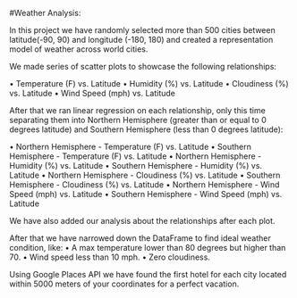#Weather Analysis:

In this project we have randomly selected more than 500 cities between latitude(-90, 90) and longitude (-180, 180) and created a representation model of weather across world cities.

We made series of scatter plots to showcase the following relationships:

•	Temperature (F) vs. Latitude
•	Humidity (%) vs. Latitude
•	Cloudiness (%) vs. Latitude
•	Wind Speed (mph) vs. Latitude

After that we ran linear regression on each relationship, only this time separating them into Northern Hemisphere (greater than or equal to 0 degrees latitude) and Southern Hemisphere (less than 0 degrees latitude):

•	Northern Hemisphere - Temperature (F) vs. Latitude
•	Southern Hemisphere - Temperature (F) vs. Latitude
•	Northern Hemisphere - Humidity (%) vs. Latitude
•	Southern Hemisphere - Humidity (%) vs. Latitude
•	Northern Hemisphere - Cloudiness (%) vs. Latitude
•	Southern Hemisphere - Cloudiness (%) vs. Latitude
•	Northern Hemisphere - Wind Speed (mph) vs. Latitude
•	Southern Hemisphere - Wind Speed (mph) vs. Latitude

We have also added our analysis about the relationships after each plot.

After that we have narrowed down the DataFrame to find ideal weather condition, like:
•	A max temperature lower than 80 degrees but higher than 70.
•	Wind speed less than 10 mph.
•	Zero cloudiness.

Using Google Places API we have found the first hotel for each city located within 5000 meters of your coordinates for a perfect vacation.


